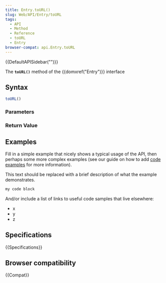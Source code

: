 ```yaml
---
title: Entry.toURL()
slug: Web/API/Entry/toURL
tags:
  - API
  - Method
  - Reference
  - toURL
  - Entry
browser-compat: api.Entry.toURL
---
```

{{DefaultAPISidebar("")}}

The **`toURL()`** method of the {{domxref("Entry")}} interface 

## Syntax

```js
toURL()
```

### Parameters



### Return Value



## Examples

Fill in a simple example that nicely shows a typical usage of the API, then perhaps some more complex examples (see our guide on how to add [code examples](/en-US/docs/MDN/Contribute/Structures/Code_examples) for more information).

This text should be replaced with a brief description of what the example demonstrates.

```js
my code block
```

And/or include a list of links to useful code samples that live elsewhere:

*   x
*   y
*   z

## Specifications

{{Specifications}}

## Browser compatibility

{{Compat}}

